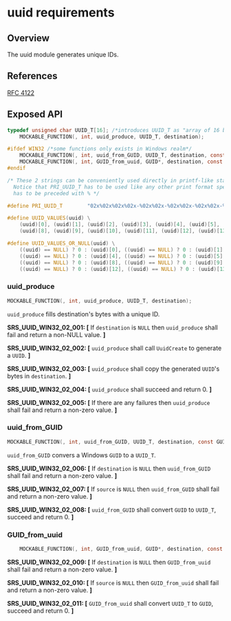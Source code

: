 # uuid requirements

## Overview
The uuid module generates unique IDs.

## References

[RFC 4122](https://datatracker.ietf.org/doc/html/rfc4122)

## Exposed API

```c
typedef unsigned char UUID_T[16]; /*introduces UUID_T as "array of 16 bytes"*/
    MOCKABLE_FUNCTION(, int, uuid_produce, UUID_T, destination);

#ifdef WIN32 /*some functions only exists in Windows realm*/
    MOCKABLE_FUNCTION(, int, uuid_from_GUID, UUID_T, destination, const GUID*, source);
    MOCKABLE_FUNCTION(, int, GUID_from_uuid, GUID*, destination, const UUID_T, source);
#endif

/* These 2 strings can be conveniently used directly in printf-like statements
  Notice that PRI_UUID_T has to be used like any other print format specifier, meaning it
  has to be preceded with % */

#define PRI_UUID_T        "02x%02x%02x%02x-%02x%02x-%02x%02x-%02x%02x-%02x%02x%02x%02x%02x%02x"

#define UUID_VALUES(uuid) \
    (uuid)[0], (uuid)[1], (uuid)[2], (uuid)[3], (uuid)[4], (uuid)[5], (uuid)[6], (uuid)[7], \
    (uuid)[8], (uuid)[9], (uuid)[10], (uuid)[11], (uuid)[12], (uuid)[13], (uuid)[14], (uuid)[15]

#define UUID_VALUES_OR_NULL(uuid) \
    ((uuid) == NULL) ? 0 : (uuid)[0], ((uuid) == NULL) ? 0 : (uuid)[1], ((uuid) == NULL) ? 0 : (uuid)[2], ((uuid) == NULL) ? 0 : (uuid)[3], \
    ((uuid) == NULL) ? 0 : (uuid)[4], ((uuid) == NULL) ? 0 : (uuid)[5], ((uuid) == NULL) ? 0 : (uuid)[6], ((uuid) == NULL) ? 0 : (uuid)[7], \
    ((uuid) == NULL) ? 0 : (uuid)[8], ((uuid) == NULL) ? 0 : (uuid)[9], ((uuid) == NULL) ? 0 : (uuid)[10], ((uuid) == NULL) ? 0 : (uuid)[11], \
    ((uuid) == NULL) ? 0 : (uuid)[12], ((uuid) == NULL) ? 0 : (uuid)[13], ((uuid) == NULL) ? 0 : (uuid)[14], ((uuid) == NULL) ? 0 : (uuid)[15] \

```

###  uuid_produce
```c
MOCKABLE_FUNCTION(, int, uuid_produce, UUID_T, destination);
```

`uuid_produce` fills destination's bytes with a unique ID.

**SRS_UUID_WIN32_02_001: [** If `destination` is `NULL` then `uuid_produce` shall fail and return a non-NULL value. **]**

**SRS_UUID_WIN32_02_002: [** `uuid_produce` shall call `UuidCreate` to generate a `UUID`. **]**

**SRS_UUID_WIN32_02_003: [** `uuid_produce` shall copy the generated `UUID`'s bytes in `destination`. **]**

**SRS_UUID_WIN32_02_004: [** `uuid_produce` shall succeed and return 0. **]**

**SRS_UUID_WIN32_02_005: [** If there are any failures then `uuid_produce` shall fail and return a non-zero value. **]**

### uuid_from_GUID
```c
MOCKABLE_FUNCTION(, int, uuid_from_GUID, UUID_T, destination, const GUID*, source);
```

`uuid_from_GUID` convers a Windows `GUID` to a `UUID_T`.

**SRS_UUID_WIN32_02_006: [** If `destination` is `NULL` then `uuid_from_GUID` shall fail and return a non-zero value. **]**

**SRS_UUID_WIN32_02_007: [** If `source` is `NULL` then `uuid_from_GUID` shall fail and return a non-zero value. **]**

**SRS_UUID_WIN32_02_008: [** `uuid_from_GUID` shall convert `GUID` to `UUID_T`, succeed and return 0. **]**

### GUID_from_uuid
```c
    MOCKABLE_FUNCTION(, int, GUID_from_uuid, GUID*, destination, const UUID_T, source);
```

**SRS_UUID_WIN32_02_009: [** If `destination` is `NULL` then `GUID_from_uuid` shall fail and return a non-zero value. **]**

**SRS_UUID_WIN32_02_010: [** If `source` is `NULL` then `GUID_from_uuid` shall fail and return a non-zero value. **]**

**SRS_UUID_WIN32_02_011: [** `GUID_from_uuid` shall convert `UUID_T` to `GUID`, succeed and return 0. **]**